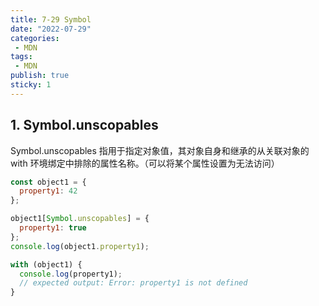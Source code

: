```yaml
---
title: 7-29 Symbol
date: "2022-07-29"
categories:
 - MDN
tags:
 - MDN
publish: true
sticky: 1
---
```



## 1. Symbol.unscopables

Symbol.unscopables 指用于指定对象值，其对象自身和继承的从关联对象的 with 环境绑定中排除的属性名称。（可以将某个属性设置为无法访问）

```javascript
const object1 = {
  property1: 42
};

object1[Symbol.unscopables] = {
  property1: true
};
console.log(object1.property1);

with (object1) {
  console.log(property1);
  // expected output: Error: property1 is not defined
}

```